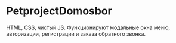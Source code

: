 # PetprojectDomosbor
HTML, CSS, чистый JS.
Функционируют модальные окна меню, авторизации, регистрации и заказа обратного звонка.
